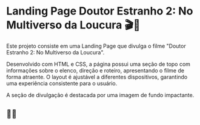 # Landing Page Doutor Estranho 2: No Multiverso da Loucura 🎬🌌

Este projeto consiste em uma Landing Page que divulga o filme "Doutor Estranho 2: No Multiverso da Loucura". 

Desenvolvido com HTML e CSS, a página possui uma seção de topo com informações sobre o elenco, direção e roteiro, apresentando o filme de forma atraente. O layout é ajustável a diferentes dispositivos, garantindo uma experiência consistente para o usuário. 

A seção de divulgação é destacada por uma imagem de fundo impactante. 

## 🎥🌟
